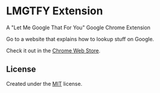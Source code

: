 LMGTFY Extension
================

A "Let Me Google That For You" Google Chrome Extension

Go to a website that explains how to lookup stuff on Google.

Check it out in the [Chrome Web Store]().


License
-------

Created under the [MIT](http://creativecommons.org/licenses/MIT/) license.

